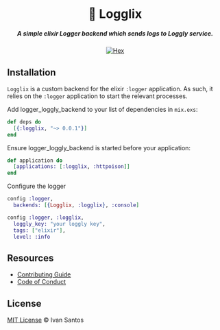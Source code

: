 <h1 align="center">🎱 Logglix</h1>

<h5 align="center">A simple elixir Logger backend which sends logs to Loggly service.</h5>

<div align="center">
  <a href="https://hex.pm/packages/logglix">
    <img src="https://img.shields.io/hexpm/dt/logglix.svg?style=flat-square" alt="Hex" />
  </a>
</div>

## Installation

`Logglix` is a custom backend for the elixir `:logger` application. As
such, it relies on the `:logger` application to start the relevant processes.


Add logger_loggly_backend to your list of dependencies in `mix.exs`:
```elixir
def deps do
  [{:logglix, "~> 0.0.1"}]
end
```

Ensure logger_loggly_backend is started before your application:
```elixir
def application do
  [applications: [:logglix, :httpoison]]
end
```

Configure the logger
```elixir
config :logger,
  backends: [{Logglix, :logglix}, :console]

config :logger, :logglix,
  loggly_key: "your loggly key",
  tags: ["elixir"],
  level: :info
```

## Resources

* [Contributing Guide](https://github.com/pragmaticivan/logglix/blob/master/CONTRIBUTING.md)
* [Code of Conduct](https://github.com/pragmaticivan/logglix/blob/master/CODE_OF_CONDUCT.md)

## License

[MIT License](http://pragmaticivan.mit-license.org/) © Ivan Santos